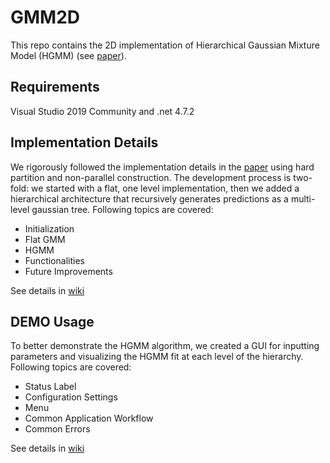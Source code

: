 
# GMM2D
This repo contains the 2D implementation of Hierarchical Gaussian Mixture Model (HGMM) (see [paper](https://www.cv-foundation.org/openaccess/content_cvpr_2016/html/Eckart_Accelerated_Generative_Models_CVPR_2016_paper.html)). 

## Requirements
Visual Studio 2019 Community and .net 4.7.2

## Implementation Details
We rigorously followed the implementation details in the [paper](https://www.cv-foundation.org/openaccess/content_cvpr_2016/html/Eckart_Accelerated_Generative_Models_CVPR_2016_paper.html) using hard partition and non-parallel construction. The development process is two-fold: we started with a flat, one level implementation, then we added a hierarchical architecture that recursively generates predictions as a multi-level gaussian tree. Following topics are covered:
* Initialization
* Flat GMM
* HGMM
* Functionalities
* Future Improvements

See details in [wiki](https://github.com/luckysama/GMM2D/wiki/Implementation-Details)

## DEMO Usage
To better demonstrate the HGMM algorithm, we created a GUI for inputting parameters and visualizing the HGMM fit at each level of the hierarchy. Following topics are covered:
* Status Label
* Configuration Settings
* Menu
* Common Application Workflow
* Common Errors

See details in [wiki](https://github.com/luckysama/GMM2D/wiki/User-Guide)
